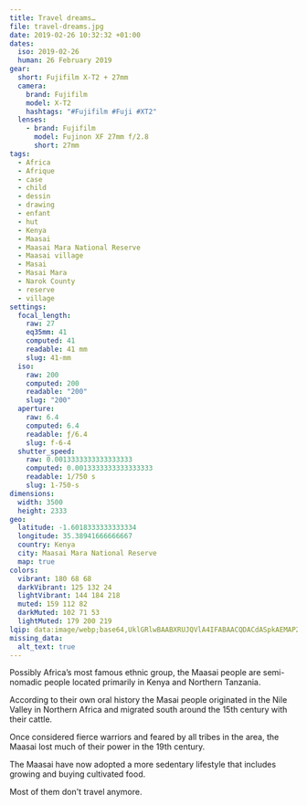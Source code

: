 ```yaml
---
title: Travel dreams…
file: travel-dreams.jpg
date: 2019-02-26 10:32:32 +01:00
dates:
  iso: 2019-02-26
  human: 26 February 2019
gear:
  short: Fujifilm X-T2 + 27mm
  camera:
    brand: Fujifilm
    model: X-T2
    hashtags: "#Fujifilm #Fuji #XT2"
  lenses:
    - brand: Fujifilm
      model: Fujinon XF 27mm f/2.8
      short: 27mm
tags:
  - Africa
  - Afrique
  - case
  - child
  - dessin
  - drawing
  - enfant
  - hut
  - Kenya
  - Maasai
  - Maasai Mara National Reserve
  - Maasai village
  - Masai
  - Masai Mara
  - Narok County
  - reserve
  - village
settings:
  focal_length:
    raw: 27
    eq35mm: 41
    computed: 41
    readable: 41 mm
    slug: 41-mm
  iso:
    raw: 200
    computed: 200
    readable: "200"
    slug: "200"
  aperture:
    raw: 6.4
    computed: 6.4
    readable: ƒ/6.4
    slug: f-6-4
  shutter_speed:
    raw: 0.0013333333333333333
    computed: 0.0013333333333333333
    readable: 1/750 s
    slug: 1-750-s
dimensions:
  width: 3500
  height: 2333
geo:
  latitude: -1.6018333333333334
  longitude: 35.38941666666667
  country: Kenya
  city: Maasai Mara National Reserve
  map: true
colors:
  vibrant: 180 68 68
  darkVibrant: 125 132 24
  lightVibrant: 144 184 218
  muted: 159 112 82
  darkMuted: 102 71 53
  lightMuted: 179 200 219
lqip: data:image/webp;base64,UklGRlwBAABXRUJQVlA4IFABAACQDACdASpkAEMAP2mewVizrD+qNBdLs/AtCWMAyj9T2AQQKKNF9jKHBTOnBQ8MDg0hMHadcMCtpy7lbM8bM2f9LoNEyACLtHfsmPk/rx19qu6ylyOkTQeuax99Zklo0xf0DXfrOCmnPkVAT1dAAIRuJ3bUhNenfg3cmbsAFVFbUFbQt4UkHUVPZVZ4quljPiUX0DZb/jlwElL7iNEcBCf90AONc7FbnFBuutfCY+sFgWezR8P/O9aJEGhrvsTgYnjXb955WpVEWtkcmRDqo4Ar4GR8GZtjDY1PfKISBq4a8S3tfCggyu6K9NQ/Hnqf2tU0NOAB9R/12ggyM/7i2tAG3ax7suGHyBI4GC9IQuF06UkixTHGJPhsk+TkZpio+8aByF2n6Z0yejTELwsWqW7mRCtxZEVCBvQiziexOcD+1oPaJmRXw6wCBzomkumAAAA=
missing_data:
  alt_text: true
---
```


Possibly Africa’s most famous ethnic group, the Maasai people are semi-nomadic people located primarily in Kenya and Northern Tanzania.

According to their own oral history the Masai people originated in the Nile Valley in Northern Africa and migrated south around the 15th century with their cattle.

Once considered fierce warriors and feared by all tribes in the area, the Maasai lost much of their power in the 19th century.

The Maasai have now adopted a more sedentary lifestyle that includes growing and buying cultivated food.

Most of them don't travel anymore.
